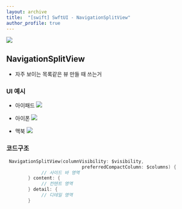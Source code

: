 ```yaml
---
layout: archive
title:  "[swift] SwftUI - NavigationSplitView"
author_profile: true
---
```


![](이미지_소스_URL)

## NavigationSplitView

* 자주 보이는 목록같은 뷰 만들 때 쓰는거

### UI 예시
* 아이패드
![](https://img1.daumcdn.net/thumb/R1280x0/?scode=mtistory2&fname=https%3A%2F%2Fblog.kakaocdn.net%2Fdn%2FsJrEf%2Fbtsp8zivrj1%2FMdvxAJkbhan8rjkElFkZH0%2Fimg.png)

* 아이폰
![](https://img1.daumcdn.net/thumb/R1280x0/?scode=mtistory2&fname=https%3A%2F%2Fblog.kakaocdn.net%2Fdn%2FdNSsaU%2Fbtsp6qNw5CY%2FV731k8g2R8FNVMRtxYDkT0%2Fimg.png)

* 맥북
![](https://img1.daumcdn.net/thumb/R1280x0/?scode=mtistory2&fname=https%3A%2F%2Fblog.kakaocdn.net%2Fdn%2FoLOEx%2Fbtsp35iovrL%2FdzwiTDVIC107yTyq98U3S0%2Fimg.png)

### 코드구조
```swift
 NavigationSplitView(columnVisibility: $visibility, 
                            preferredCompactColumn: $columns) {
             // 사이드 바 영역
        } content: {
             // 컨텐트 영역
        } detail: {
             // 디테일 영역
        }
```